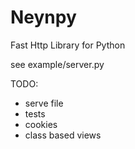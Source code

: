 # Neynpy

Fast Http Library for Python

see example/server.py

TODO:
- serve file
- tests
- cookies
- class based views
